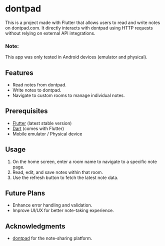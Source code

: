 # dontpad

This is a project made with Flutter that allows users to read and write notes on dontpad.com.
It directly interacts with dontpad using HTTP requests without relying on external API integrations.

### Note:

This app was only tested in Android devices (emulator and physical).

## Features

- Read notes from dontpad.
- Write notes to dontpad.
- Navigate to custom rooms to manage individual notes.

## Prerequisites

- [Flutter](https://flutter.dev/docs/get-started/install) (latest stable version)
- [Dart](https://dart.dev/get-dart) (comes with Flutter)
- Mobile emulator / Physical device

## Usage

1. On the home screen, enter a room name to navigate to a specific note page.
2. Read, edit, and save notes within that room.
3. Use the refresh button to fetch the latest note data.

## Future Plans

- Enhance error handling and validation.
- Improve UI/UX for better note-taking experience.

## Acknowledgments

- [dontpad](http://dontpad.com) for the note-sharing platform.